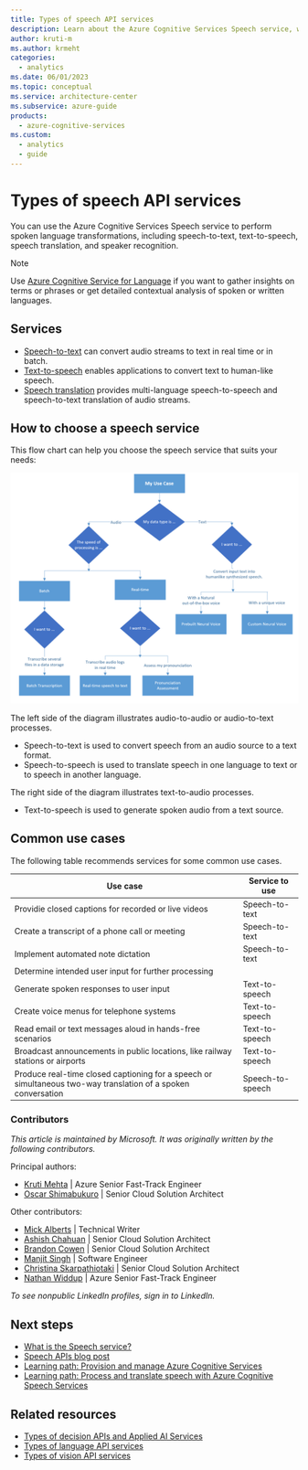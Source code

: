 ```yaml
---
title: Types of speech API services
description: Learn about the Azure Cognitive Services Speech service, which provides speech-to-text and text-to-speech capabilities.
author: kruti-m
ms.author: krmeht
categories: 
  - analytics
ms.date: 06/01/2023
ms.topic: conceptual
ms.service: architecture-center
ms.subservice: azure-guide
products:
  - azure-cognitive-services
ms.custom:
  - analytics
  - guide
---
```


# Types of speech API services

You can use the Azure Cognitive Services Speech service to perform spoken language transformations, including speech-to-text, text-to-speech, speech translation, and speaker recognition.

> [!NOTE]
> Use [Azure Cognitive Service for Language](/azure/cognitive-services/language-service/overview) if you want to gather insights on terms or phrases or get detailed contextual analysis of spoken or written languages.

## Services

- [Speech-to-text](/azure/cognitive-services/speech-service/index-speech-to-text) can convert audio streams to text in real time or in batch.
- [Text-to-speech](/azure/cognitive-services/speech-service/text-to-speech) enables applications to convert text to human-like speech.
- [Speech translation](/azure/cognitive-services/speech-service/speech-translation) provides multi-language speech-to-speech and speech-to-text translation of audio streams.

## How to choose a speech service

This flow chart can help you choose the speech service that suits your needs:

![Diagram that shows how to choose a speech service.](images/cognitive-services-speech-api.png)

The left side of the diagram illustrates audio-to-audio or audio-to-text processes. 

- Speech-to-text is used to convert speech from an audio source to a text format.
- Speech-to-speech is used to translate speech in one language to text or to speech in another language.

The right side of the diagram illustrates text-to-audio processes.

- Text-to-speech is used to generate spoken audio from a text source.

## Common use cases

The following table recommends services for some common use cases.

| Use case | Service to use |
|----------|-----------------|
| Providie closed captions for recorded or live videos | Speech-to-text |
| Create a transcript of a phone call or meeting | Speech-to-text |
| Implement automated note dictation | Speech-to-text |
| Determine intended user input for further processing | |
| Generate spoken responses to user input | Text-to-speech |
| Create voice menus for telephone systems | Text-to-speech |
| Read email or text messages aloud in hands-free scenarios | Text-to-speech |
| Broadcast announcements in public locations, like railway stations or airports | Text-to-speech |
| Produce real-time closed captioning for a speech or simultaneous two-way translation of a spoken conversation | Speech-to-speech |

### Contributors

*This article is maintained by Microsoft. It was originally written by the following contributors.*

Principal authors:

- [Kruti Mehta](https://www.linkedin.com/in/thekrutimehta) | Azure Senior Fast-Track Engineer
- [Oscar Shimabukuro](https://www.linkedin.com/in/oscarshk/) | Senior Cloud Solution Architect

Other contributors:

- [Mick Alberts](https://www.linkedin.com/in/mick-alberts-a24a1414/) | Technical Writer
- [Ashish Chahuan](https://www.linkedin.com/in/a69171115/) | Senior Cloud Solution Architect 
- [Brandon Cowen](https://www.linkedin.com/in/brandon-cowen-1658211b/) | Senior Cloud Solution Architect
- [Manjit Singh](https://www.linkedin.com/in/manjit-singh-0b922332) | Software Engineer
- [Christina Skarpathiotaki](https://www.linkedin.com/in/christinaskarpathiotaki/) | Senior Cloud Solution Architect
- [Nathan Widdup](https://www.linkedin.com/in/nwiddup) | Azure Senior Fast-Track Engineer

*To see nonpublic LinkedIn profiles, sign in to LinkedIn.*

## Next steps

- [What is the Speech service?](/azure/cognitive-services/speech-service/overview)
- [Speech APIs blog post](https://techcommunity.microsoft.com/t5/fasttrack-for-azure/azure-cognitive-services-speech-api-s-azure-ai-applied-services/ba-p/3509510)
- [Learning path: Provision and manage Azure Cognitive Services](/training/paths/provision-manage-azure-cognitive-services)
- [Learning path: Process and translate speech with Azure Cognitive Speech Services](/training/paths/process-translate-speech-azure-cognitive-speech-services/)

## Related resources

- [Types of decision APIs and Applied AI Services](decision-applied-ai.md)
- [Types of language API services](language-api.md)
- [Types of vision API services](vision-api.md)
